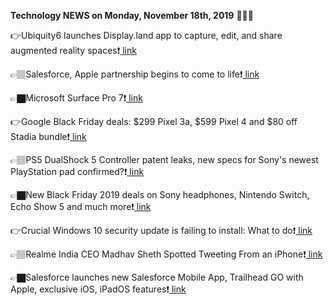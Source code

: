 <b>Technology NEWS on Monday, November 18th, 2019</b> 📡📡📡 

👉Ubiquity6 launches Display.land app to capture, edit, and share augmented reality spaces❗️<a href='https://techblock.club/?p=1008'> link</a>

👉🏽Salesforce, Apple partnership begins to come to life❗️<a href='https://techblock.club/?p=1010'> link</a>

👉🏿Microsoft Surface Pro 7❗️<a href='https://techblock.club/?p=1012'> link</a>

👉Google Black Friday deals: $299 Pixel 3a, $599 Pixel 4 and $80 off Stadia bundle❗️<a href='https://techblock.club/?p=1014'> link</a>

👉🏽PS5 DualShock 5 Controller patent leaks, new specs for Sony's newest PlayStation pad confirmed?❗️<a href='https://techblock.club/?p=1016'> link</a>

👉🏿New Black Friday 2019 deals on Sony headphones, Nintendo Switch, Echo Show 5 and much more❗️<a href='https://techblock.club/?p=1018'> link</a>

👉Crucial Windows 10 security update is failing to install: What to do❗️<a href='https://techblock.club/?p=1020'> link</a>

👉🏽Realme India CEO Madhav Sheth Spotted Tweeting From an iPhone❗️<a href='https://techblock.club/?p=1022'> link</a>

👉🏿Salesforce launches new Salesforce Mobile App, Trailhead GO with Apple, exclusive iOS, iPadOS features❗️<a href='https://techblock.club/?p=1024'> link</a>

